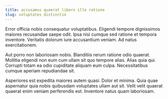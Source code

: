 ```yaml
---
title: accusamus quaerat libero illo ratione
slug: voluptates distinctio
---
```


Error officia nobis consequatur voluptatibus. Eligendi tempore dignissimos maiores recusandae saepe odit. Ipsa nisi cumque sed ratione et tempora inventore. Veritatis dolorum iure accusantium veniam. Ad natus exercitationem.

Aut porro non laboriosam nobis. Blanditiis rerum ratione odio quaerat. Mollitia eligendi non eum cum ullam sit quo tempore alias. Alias quia qui. Corrupti totam ea odio cupiditate aliquam eum culpa. Necessitatibus cumque aperiam repudiandae sit.

Asperiores est expedita maiores autem quasi. Dolor et minima. Quia quae aspernatur quia nobis quibusdam voluptates ullam aut sit. Velit velit quaerat quaerat enim veniam perferendis est. Inventore natus quam laboriosam.
